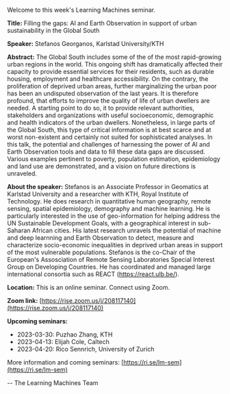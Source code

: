 Welcome to this week's Learning Machines seminar.

**Title:** Filling the gaps: AI and Earth Observation in support of urban sustainability in the Global South

**Speaker:** Stefanos Georganos, Karlstad University/KTH

**Abstract:** The Global South includes some of the of the most rapid-growing urban regions in the world. This ongoing shift has dramatically affected their capacity to provide essential services for their residents, such as durable housing, employment and healthcare accessibility. On the contrary, the proliferation of deprived urban areas, further marginalizing the urban poor has been an undisputed observation of the last years. It is therefore profound, that efforts to improve the quality of life of urban dwellers are needed. A starting point to do so, it to provide relevant authorities, stakeholders and organizations with useful socioeconomic, demographic and health indicators of the urban dwellers. Nonetheless, in large parts of the Global South, this type of critical information is at best scarce and at worst non-existent and certainly not suited for sophisticated analyses. In this talk, the potential and challenges of harnessing the power of AI and Earth Observation tools and data to fill these data gaps are discussed. Various examples pertinent to poverty, population estimation, epidemiology and land use are demonstrated, and a vision on future directions is unraveled.

**About the speaker:** Stefanos is an Associate Professor in Geomatics at Karlstad University and a researcher with KTH, Royal Institute of Technology.  He does research in quantitative human geography, remote sensing, spatial epidemiology, demography and machine learning. He is particularly interested in the use of geo-information for helping address the UN Sustainable Development Goals, with a geographical interest in sub-Saharan African cities. His latest research unravels the potential of machine and deep learnning and Earth Observation to detect, measure and characterize socio-economic inequalities in deprived urban areas in support of the most vulnerable populations. Stefanos is the co-Chair of the European's Assosciation of Remote Sensing Laboratories Special Interest Group on Developing Countries. He has coordinated and managed large international consortia such as REACT (https://react.ulb.be/).

**Location:** This is an online seminar. Connect using Zoom.

**Zoom link:** [https://rise.zoom.us/j/208117140](https://rise.zoom.us/j/208117140)

**Upcoming seminars:**

* 2023-03-30: Puzhao Zhang, KTH
* 2023-04-13: Elijah Cole, Caltech
* 2023-04-20: Rico Sennrich, University of Zurich

More information and coming seminars: [https://ri.se/lm-sem](https://ri.se/lm-sem)

-- The Learning Machines Team

